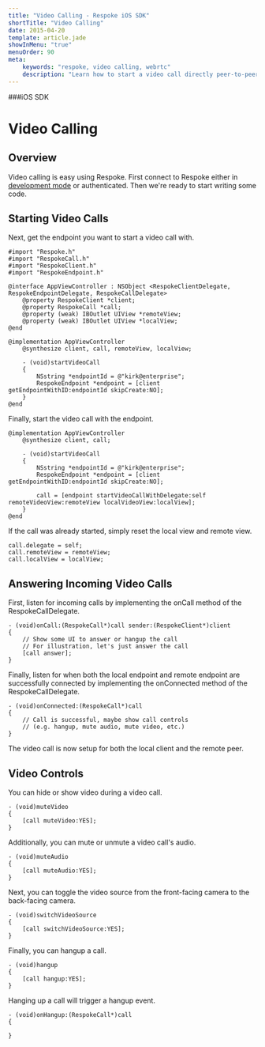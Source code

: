 ```yaml
---
title: "Video Calling - Respoke iOS SDK"
shortTitle: "Video Calling"
date: 2015-04-20
template: article.jade
showInMenu: "true"
menuOrder: 90
meta:
    keywords: "respoke, video calling, webrtc"
    description: "Learn how to start a video call directly peer-to-peer"
---
```


###iOS SDK
# Video Calling

## Overview

Video calling is easy using Respoke. First connect to Respoke either in [development mode](/client/ios/getting-started.html) or authenticated. Then we're ready to start writing some code.

## Starting Video Calls

Next, get the endpoint you want to start a video call with.

    #import "Respoke.h"
    #import "RespokeCall.h"
    #import "RespokeClient.h"
    #import "RespokeEndpoint.h"
    
    @interface AppViewController : NSObject <RespokeClientDelegate, RespokeEndpointDelegate, RespokeCallDelegate>
        @property RespokeClient *client;
        @property RespokeCall *call;
        @property (weak) IBOutlet UIView *remoteView;
        @property (weak) IBOutlet UIView *localView;
    @end
    
    @implementation AppViewController
        @synthesize client, call, remoteView, localView;
        
        - (void)startVideoCall
        {   
            NSstring *endpointId = @"kirk@enterprise";
            RespokeEndpoint *endpoint = [client getEndpointWithID:endpointId skipCreate:NO];
        }
    @end

Finally, start the video call with the endpoint.

    @implementation AppViewController
        @synthesize client, call;
        
        - (void)startVideoCall
        {   
            NSstring *endpointId = @"kirk@enterprise";
            RespokeEndpoint *endpoint = [client getEndpointWithID:endpointId skipCreate:NO];
            
            call = [endpoint startVideoCallWithDelegate:self remoteVideoView:remoteView localVideoView:localView];
        }
    @end

If the call was already started, simply reset the local view and remote view.
    
    call.delegate = self;
    call.remoteView = remoteView;
    call.localView = localView;

## Answering Incoming Video Calls

First, listen for incoming calls by implementing the onCall method of the RespokeCallDelegate.

    - (void)onCall:(RespokeCall*)call sender:(RespokeClient*)client
    {
        // Show some UI to answer or hangup the call
        // For illustration, let's just answer the call
        [call answer];
    }

Finally, listen for when both the local endpoint and remote endpoint are successfully connected by implementing the onConnected method of the RespokeCallDelegate.

    - (void)onConnected:(RespokeCall*)call
    {
        // Call is successful, maybe show call controls 
        // (e.g. hangup, mute audio, mute video, etc.)
    }
    
The video call is now setup for both the local client and the remote peer.

## Video Controls

You can hide or show video during a video call.

    - (void)muteVideo
    {   
        [call muteVideo:YES];
    }
    
Additionally, you can mute or unmute a video call's audio.

    - (void)muteAudio
    {   
        [call muteAudio:YES];
    }
    
Next, you can toggle the video source from the front-facing camera to the back-facing camera.

    - (void)switchVideoSource
    {   
        [call switchVideoSource:YES];
    }
    
Finally, you can hangup a call.

    - (void)hangup
    {   
        [call hangup:YES];
    }
    
Hanging up a call will trigger a hangup event.

    - (void)onHangup:(RespokeCall*)call
    {
      
    }